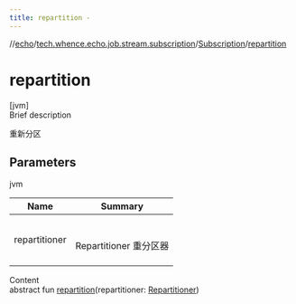 ```yaml
---
title: repartition -
---
```

//[echo](../../index.md)/[tech.whence.echo.job.stream.subscription](../index.md)/[Subscription](index.md)/[repartition](repartition.md)



# repartition  
[jvm]  
Brief description  


重新分区



## Parameters  
  
jvm  
  
|  Name|  Summary| 
|---|---|
| repartitioner| <br><br>Repartitioner 重分区器<br><br>
  
  
Content  
abstract fun [repartition](repartition.md)(repartitioner: [Repartitioner](../-repartitioner/index.md))  



